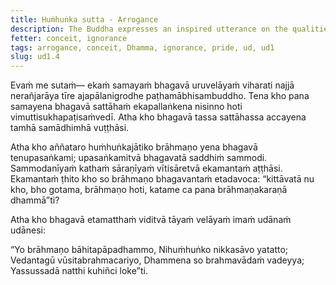 ```yaml
---
title: Huṁhuṅka sutta - Arrogance
description: The Buddha expresses an inspired utterance on the qualities that make one a true brahmin.
fetter: conceit, ignorance
tags: arrogance, conceit, Dhamma, ignorance, pride, ud, ud1
slug: ud1.4
---
```


Evaṁ me sutaṁ— ekaṁ samayaṁ bhagavā uruvelāyaṁ viharati najjā nerañjarāya tīre ajapālanigrodhe paṭhamābhisambuddho. Tena kho pana samayena bhagavā sattāhaṁ ekapallaṅkena nisinno hoti vimuttisukhapaṭisaṁvedī. Atha kho bhagavā tassa sattāhassa accayena tamhā samādhimhā vuṭṭhāsi.

Atha kho aññataro huṁhuṅkajātiko brāhmaṇo yena bhagavā tenupasaṅkami; upasaṅkamitvā bhagavatā saddhiṁ sammodi. Sammodanīyaṁ kathaṁ sāraṇīyaṁ vītisāretvā ekamantaṁ aṭṭhāsi. Ekamantaṁ ṭhito kho so brāhmaṇo bhagavantaṁ etadavoca: “kittāvatā nu kho, bho gotama, brāhmaṇo hoti, katame ca pana brāhmaṇakaraṇā dhammā”ti?

Atha kho bhagavā etamatthaṁ viditvā tāyaṁ velāyaṁ imaṁ udānaṁ udānesi:

“Yo brāhmaṇo bāhitapāpadhammo,
Nihuṁhuṅko nikkasāvo yatatto;
Vedantagū vūsitabrahmacariyo,
Dhammena so brahmavādaṁ vadeyya;
Yassussadā natthi kuhiñci loke”ti.